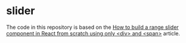 # slider

The code in this repository is based on the
[How to build a range slider component in React from scratch using only &lt;div&gt; and &lt;span&gt;](https://medium.freecodecamp.org/how-to-build-a-range-slider-component-in-react-from-scratch-using-only-div-and-span-d53e1a62c4a3)
article.
